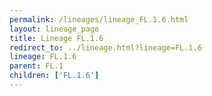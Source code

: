 ```yaml
---
permalink: /lineages/lineage_FL.1.6.html
layout: lineage_page
title: Lineage FL.1.6
redirect_to: ../lineage.html?lineage=FL.1.6
lineage: FL.1.6
parent: FL.1
children: ['FL.1.6']
---
```


